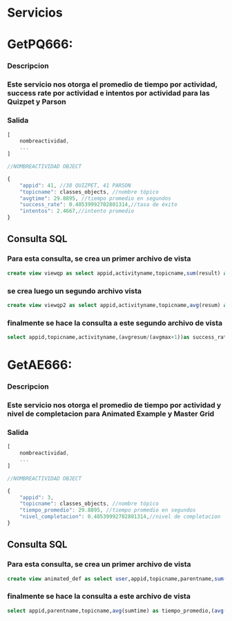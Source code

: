 # Servicios

# GetPQ666:

### Descripcion

### Este servicio nos otorga el promedio de tiempo por actividad, success rate por actividad e intentos por actividad para las Quizpet y Parson

### Salida

```javascript
[
    nombreactividad,
    ...
]

//NOMBREACTIVIDAD OBJECT

{
    "appid": 41, //38 QUIZPET, 41 PARSON
    "topicname": classes_objects, //nombre tópico
    "avgtime": 29.8895, //tiempo promedio en segundos
    "success_rate": 0.40539992702801314,//tasa de éxito
    "intentos": 2.4667,//intento promedio 
}
```

## Consulta SQL
### Para esta consulta, se crea un primer archivo de vista 

```SQL
create view viewqp as select appid,activityname,topicname,sum(result) as resum,MAX(attemptno)as maxat,avg(durationseconds)as time from activity_traces where(appid=41 or appid=38) group by user,activityname;
```
### se crea luego un segundo archivo vista

```SQL
create view viewqp2 as select appid,activityname,topicname,avg(resum) as avgresum,avg(maxat) as avgmax,avg(time)as avgtime from viewqp group by activityname;
```
### finalmente se hace la consulta a este segundo archivo de vista

```SQL
select appid,topicname,activityname,(avgresum/(avgmax+1))as success_rate,avgtime,avgmax+1 as intentos from viewqp2 order by topicname; 
```
# GetAE666:

### Descripcion

### Este servicio nos otorga el promedio de tiempo por actividad y nivel de completacion para Animated Example y Master Grid

### Salida

```javascript
[
    nombreactividad,
    ...
]

//NOMBREACTIVIDAD OBJECT

{
    "appid": 3, 
    "topicname": classes_objects, //nombre tópico
    "tiempo_promedio": 29.8895, //tiempo promedio en segundos
    "nivel_completacion": 0.40539992702801314,//nivel de completacion 
}
```

## Consulta SQL
### Para esta consulta, se crea un primer archivo de vista 

```SQL
create view animated_def as select user,appid,topicname,parentname,sum(durationseconds) as sumtime,max(CAST(activityname AS UNSIGNED))+1 as maxline,count(distinct(activityname))as cant from activity_traces where(appid=3 or appid=35)group by parentname,user;

```

### finalmente se hace la consulta a este archivo de vista

```SQL
select appid,parentname,topicname,avg(sumtime) as tiempo_promedio,(avg(cant)/max(maxline)) as nivel_de_completation from animated_def group by parentname order by topicname;
```

